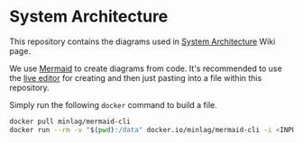 # System Architecture

This repository contains the diagrams used in [System Architecture](https://wiki.univie.ac.at/display/AUSSDA/System+Architecture) Wiki page.

We use [Mermaid](https://mermaid-js.github.io/mermaid/#/) to create diagrams from code. It's recommended to use the [live editor](https://mermaid-js.github.io/mermaid-live-editor) for creating and then just pasting into a file within this repository.

Simply run the following `docker` command to build a file.

``` bash
docker pull minlag/mermaid-cli
docker run --rm -v "$(pwd):/data" docker.io/minlag/mermaid-cli -i <INPUTFILE>
```


